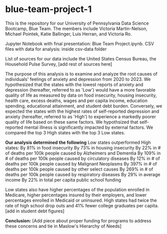 # blue-team-project-1
This is the repository for our University of Pennsylvania Data Science Bootcamp, Blue Team. The members include Victoria Martin-Nelson, Michael Pointek, Katie Ballinger, Luis Herran, and Victoria Ro. 

Jupyter Notebook with final presentation: Blue Team Project.ipynb. CSV files with data for analysis: inside csv-data folder

List of sources for our data include the United States Census Bureau, the Household Pulse Survey, [add rest of sources here]

The purpose of this analysis is to examine and analyze the root causes of individuals' feelings of anxiety and depression from 2020 to 2023. We hypothesized that the states with the lowest reports of anxiety and depression
(hereafter, referred to as 'Low') would have a more favorable quality of life as measured by data on food insecurity, housing insecurity, health care, excess deaths, wages and per capita income, education spending,
educational attainment, and student debt burden. Conversely, we expected the states with the highest rates of self-reported depression and anxiety (hereafter, referred to as 'High') to experience a markedly poorer quality of
life based on these same factors. We hypothsized that self-reported mental illness is significantly impacted by external factors. We compared the top 3 High states with the top 3 Low states. 

**Our analysis determined the following**
Low states outperformed High states:
By 81% in food insecurity
By 73% in housing insecurity
By 22% in # of deaths per 100k people caused by Alzheimers and Dementia
By 109% in # of deaths per 100k people caused by circulatory diseases
By 12% in # of deaths per 100k people caused by Malignant Neoplasms
By 397% in # of deaths per 100k people caused by other select causes
By 269% in # of deaths per 100k people caused by respiratory diseases
By 29% in average income
By 22% in total per capita public school funding

Low states also have higher percentages of the population enrolled in Medicare, higher percentages insured by their employers, and lower percentages enrolled in Medicaid or uninsured.
High states had twice the rate of high school drop outs and 41% fewer college graduates per capita. 
[add in student debt figures]


**Conclusion:**
[Add piece about proper funding for programs to address these concerns and tie in Maslow's Hierarchy of Needs]
